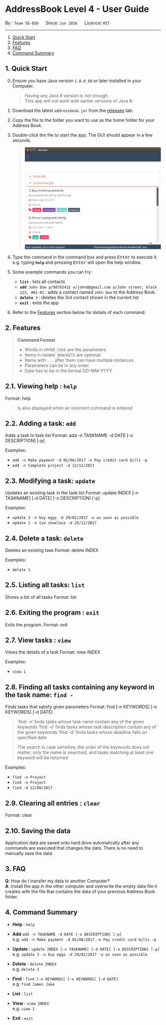 # AddressBook Level 4 - User Guide

By : `Team SE-EDU`  &nbsp;&nbsp;&nbsp;&nbsp; Since: `Jun 2016`  &nbsp;&nbsp;&nbsp;&nbsp; Licence: `MIT`

---

1. [Quick Start](#quick-start)
2. [Features](#features)
3. [FAQ](#faq)
4. [Command Summary](#command-summary)

## 1. Quick Start

0. Ensure you have Java version `1.8.0_60` or later installed in your Computer.<br>

   > Having any Java 8 version is not enough. <br>
   > This app will not work with earlier versions of Java 8.

1. Download the latest `addressbook.jar` from the [releases](../../../releases) tab.
2. Copy the file to the folder you want to use as the home folder for your Address Book.
3. Double-click the file to start the app. The GUI should appear in a few seconds.
   > <img src="images/Ui.png" width="600">

4. Type the command in the command box and press <kbd>Enter</kbd> to execute it. <br>
   e.g. typing **`help`** and pressing <kbd>Enter</kbd> will open the help window.
5. Some example commands you can try:
   * **`list`** : lists all contacts
   * **`add`**` John Doe p/98765432 e/johnd@gmail.com a/John street, block 123, #01-01` :
     adds a contact named `John Doe` to the Address Book.
   * **`delete`**` 3` : deletes the 3rd contact shown in the current list
   * **`exit`** : exits the app
6. Refer to the [Features](#features) section below for details of each command.<br>


## 2. Features

> **Command Format**
>
> * Words in `UPPER_CASE` are the parameters.
> * Items in `SQUARE_BRACKETS` are optional.
> * Items with `...` after them can have multiple instances.
> * Parameters can be in any order.
> * Date has to be in the format DD-MM-YYYY

## 2.1. Viewing help : `help`

Format: help

> Is also displayed when an incorrect command is entered

## 2.2. Adding a task: `add`

Adds a task to task list
Format: add -n TASKNAME -d DATE [-o DESCRIPTION] [-p]

Examples:

* `add -n Make payment -d 01/08/2017 -o Pay credit card bills -p`
* `add -n Complete project -d 12/12/2017`

## 2.3. Modifying a task: `update`

Updates an existing task in the task list
Format: update INDEX [-n TASKNAME] [-d DATE] [-o DESCRIPTION] [-p]

Examples:

* `update 3 -n buy eggs -d 29/02/2017 -o as soon as possible`
* `update 1 -n tie shoelace -d 25/12/2017`

## 2.4. Delete a task: `delete`

Deletes an existing task
Format: delete INDEX

Examples:

* `delete 1`

## 2.5. Listing all tasks: `list`

Shows a list of all tasks
Format: list

## 2.6. Exiting the program : `exit`

Exits the program.
Format: exit

## 2.7. View tasks : `view`

Views the details of a task
Format: view INDEX

Examples:

* `view 1`

## 2.8. Finding all tasks containing any keyword in the task name: `find -`

Finds tasks that satisfy given parameters
Format: find [-n KEYWORDS] [-o KEYWORDS] [-d DATE]

> ‘find -n’ finds tasks whose task name contain any of the given keywords
> ‘find -o’ finds tasks whose task description contain any of the given keywords
> ‘find -d’ finds tasks whose deadline falls on specified date
> 
> The search is case sensitive, the order of the keywords does not matter, only the name is searched, and tasks matching at least one keyword will be returned

Examples:

* `find -n Project`
* `find -o Project`
* `find -d 12/08/2017`

## 2.9. Clearing all entries : `clear`

Format: clear

## 2.10. Saving the data

Application data are saved onto hard drive automatically after any commands are executed that changes the data.
There is no need to manually save the data

## 3. FAQ

**Q**: How do I transfer my data to another Computer?<br>
**A**: Install the app in the other computer and overwrite the empty data file it creates with
       the file that contains the data of your previous Address Book folder.

## 4. Command Summary

* **Help** : `help`

* **Add**  `add -n TASKNAME -d DATE [-o DESCRIPTION] [-p]` <br>
  e.g. `add -n Make payment -d 01/08/2017 -o Pay credit card bills -p`

* **Update** : `update INDEX [-n TASKNAME] [-d DATE] [-o DESCRIPTION] [-p]` <br>
  e.g. `update 3 -n buy eggs -d 29/02/2017 -o as soon as possible`

* **Delete** : `delete INDEX` <br>
   e.g. `delete 3`

* **Find** : `find [-n KEYWORDS] [-o KEYWORDS] [-d DATE]` <br>
  e.g. `find James Jake`

* **List** : `list` <br>

* **View** : `view INDEX` <br>
  e.g. `view 1`

* **Exit** : `exit` <br>
